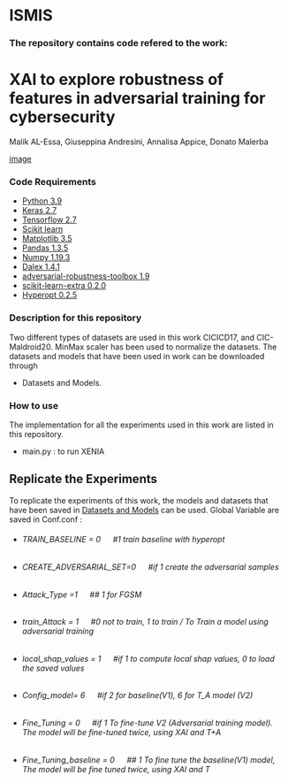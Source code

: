 # ISMIS


### The repository contains code refered to the work:

# XAI to explore robustness of features in adversarial training for cybersecurity
Malik AL-Essa, Giuseppina Andresini, Annalisa Appice, Donato Malerba


[image](C:/Users/Malik/Desktop/ISMIS.png)





### Code Requirements

 * [Python 3.9](https://www.python.org/downloads/release/python-390/)
 * [Keras 2.7](https://github.com/keras-team/keras)
 * [Tensorflow 2.7](https://www.tensorflow.org/)
 * [Scikit learn](https://scikit-learn.org/stable/)
 * [Matplotlib 3.5](https://matplotlib.org/)
 * [Pandas 1.3.5](https://pandas.pydata.org/)
 * [Numpy 1.19.3](https://numpy.org/)
 * [Dalex 1.4.1](https://github.com/ModelOriented/DALEX)
 * [adversarial-robustness-toolbox 1.9](https://github.com/Trusted-AI/adversarial-robustness-toolbox)
 * [scikit-learn-extra 0.2.0](https://scikit-learn-extra.readthedocs.io/en/stable/)
 * [Hyperopt 0.2.5](https://pypi.org/project/hyperopt/)


###  Description for this repository
Two different types of datasets are used in this work CICICD17, and CIC-Maldroid20. MinMax scaler has been used to normalize the datasets. The datasets and models that have been used in work can be downloaded through
* Datasets and Models.
  
  
   

### How to use

The implementation for all the experiments used in this work are listed in this repository.
  * main.py : to run XENIA
 


## Replicate the Experiments

To replicate the experiments of this work, the models and datasets that have been saved in [Datasets and Models](https://drive.google.com/drive/folders/1TUCquwp-mB4UVcJrnoHkRQKkCKKJ407n) can be used. Global Variable are saved in Conf.conf :

* ###### TRAIN_BASELINE = 0   &emsp;        #1 train baseline with hyperopt <br />
* ###### CREATE_ADVERSARIAL_SET=0 &emsp;  #if 1 create the adversarial samples <br />
* ###### Attack_Type =1      &emsp;  ## 1 for FGSM  <br />

* ###### train_Attack = 1             &emsp;      #0 not to train, 1 to train / To Train a model using adversarial training <br />
* ###### local_shap_values = 1  &emsp; #if 1 to compute local shap values, 0 to load the saved values <br />
* ###### Config_model= 6             &emsp;  #if 2 for baseline(V1), 6 for T_A model (V2) <br />
* ###### Fine_Tuning = 0 &emsp;    #if 1 To fine-tune V2 (Adversarial training model). The model will be fine-tuned twice, using XAI and T+A <br />
 
* ###### Fine_Tuning_baseline = 0      &emsp;          ## 1 To fine tune the baseline(V1) model, The model will be fine tuned twice, using XAI and T <br />


